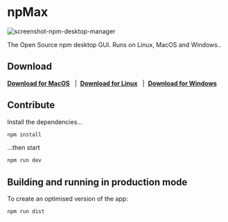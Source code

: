 # npMax

![screenshot-npm-desktop-manager](https://mehdiraized.github.io/npmax/dist/images/coverApp.png)

The Open Source npm desktop GUI.
Runs on Linux, MacOS and Windows..

## Download

**[Download for MacOS](https://github.com/mehdiraized/npmax/releases/download/v0.1.0-alpha/npMax-0.1.0.dmg)** &nbsp; | &nbsp;**[Download for Linux](https://github.com/mehdiraized/npmax/releases/download/v0.1.0-alpha/npMax-0.1.0.AppImage)** &nbsp; | &nbsp;**[Download for Windows](https://github.com/mehdiraized/npmax/releases/download/v0.1.0-alpha/npMax.Setup.0.1.0.exe)** &nbsp;

## Contribute

Install the dependencies...

```bash
npm install
```

...then start

```bash
npm run dev
```

## Building and running in production mode

To create an optimised version of the app:

```bash
npm run dist
```
